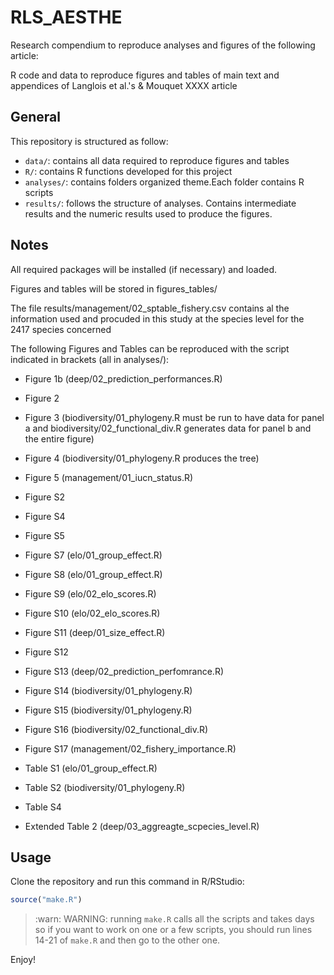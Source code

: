 # RLS_AESTHE

Research compendium to reproduce analyses and figures of the following article:

R code and data to reproduce figures and tables of main text and appendices of Langlois et al.'s &amp; Mouquet XXXX article 

## General

This repository is structured as follow:

- `data/`: contains all data required to reproduce figures and tables
- `R/`: contains R functions developed for this project
- `analyses/`: contains folders organized theme.Each folder contains R scripts
- `results/`: follows the structure of analyses. Contains intermediate results and the numeric results used to produce the figures.
    

## Notes

All required packages will be installed (if necessary) and loaded.
      
Figures and tables will be stored in figures_tables/
    
The file results/management/02_sptable_fishery.csv contains al the information used and procuded in this study at the species level for the 2417 species concerned
    
The following Figures and Tables can be reproduced with the script indicated in brackets (all in analyses/):
    
- Figure 1b (deep/02_prediction_performances.R)
- Figure 2
- Figure 3 (biodiversity/01_phylogeny.R must be run to have data for panel a and biodiversity/02_functional_div.R generates data for panel b and the entire figure)
- Figure 4 (biodiversity/01_phylogeny.R produces the tree)
- Figure 5 (management/01_iucn_status.R)

- Figure S2
- Figure S4
- Figure S5
- Figure S7  (elo/01_group_effect.R)
- Figure S8  (elo/01_group_effect.R)
- Figure S9  (elo/02_elo_scores.R)
- Figure S10 (elo/02_elo_scores.R)
- Figure S11 (deep/01_size_effect.R)
- Figure S12
- Figure S13 (deep/02_prediction_perfomrance.R)
- Figure S14 (biodiversity/01_phylogeny.R)
- Figure S15 (biodiversity/01_phylogeny.R)
- Figure S16 (biodiversity/02_functional_div.R)
- Figure S17 (management/02_fishery_importance.R)
      
- Table S1 (elo/01_group_effect.R)
- Table S2 (biodiversity/01_phylogeny.R)
- Table S4

- Extended Table 2 (deep/03_aggreagte_scpecies_level.R)

## Usage

Clone the repository and run this command in R/RStudio:

```r 
source("make.R")
```

> :warn: WARNING: running `make.R` calls all the scripts and takes days so if you want to work on one or a few scripts, you should run lines 14-21 of `make.R` and then go to the other one.

Enjoy!


